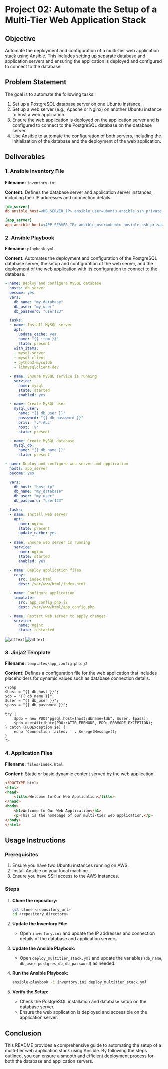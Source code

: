 # Project 02: Automate the Setup of a Multi-Tier Web Application Stack

## Objective

Automate the deployment and configuration of a multi-tier web application stack using Ansible. This includes setting up separate database and application servers and ensuring the application is deployed and configured to connect to the database.

## Problem Statement

The goal is to automate the following tasks:
1. Set up a PostgreSQL database server on one Ubuntu instance.
2. Set up a web server (e.g., Apache or Nginx) on another Ubuntu instance to host a web application.
3. Ensure the web application is deployed on the application server and is configured to connect to the PostgreSQL database on the database server.
4. Use Ansible to automate the configuration of both servers, including the initialization of the database and the deployment of the web application.

## Deliverables

### 1. Ansible Inventory File

**Filename:** `inventory.ini`

**Content:** Defines the database server and application server instances, including their IP addresses and connection details.

```ini
[db_server]
db ansible_host=<DB_SERVER_IP> ansible_user=ubuntu ansible_ssh_private_key_file=/path/to/private/key

[app_server]
app ansible_host=<APP_SERVER_IP> ansible_user=ubuntu ansible_ssh_private_key_file=/path/to/private/key
```

### 2. Ansible Playbook

**Filename:** `playbook.yml`

**Content:** Automates the deployment and configuration of the PostgreSQL database server, the setup and configuration of the web server, and the deployment of the web application with its configuration to connect to the database.

```yaml
- name: Deploy and configure MySQL database
  hosts: db_server
  become: yes
  vars:
    db_name: "my_database"
    db_user: "my_user"
    db_password: "user123"

  tasks:
  - name: Install MySQL server
    apt:
      update_cache: yes
      name: "{{ item }}"
      state: present
    with_items:
    - mysql-server
    - mysql-client
    - python3-mysqldb
    - libmysqlclient-dev

  - name: Ensure MySQL service is running
    service:
      name: mysql
      state: started
      enabled: yes

  - name: Create MySQL user
    mysql_user:
      name: "{{ db_user }}"
      password: "{{ db_password }}"
      priv: '*.*:ALL'
      host: '%'
      state: present

  - name: Create MySQL database
    mysql_db:
      name: "{{ db_name }}"
      state: present

- name: Deploy and configure web server and application
  hosts: app_server
  become: yes

  vars:
    db_host: "host_ip"
    db_name: "my_database"
    db_user: "my_user"
    db_password: "user123"

  tasks:
  - name: Install web server
    apt:
      name: nginx
      state: present
      update_cache: yes

  - name: Ensure web server is running
    service:
      name: nginx
      state: started
      enabled: yes

  - name: Deploy application files
    copy:
      src: index.html
      dest: /var/www/html/index.html

  - name: Configure application
    template:
      src: app_config.php.j2
      dest: /var/www/html/app_config.php

  - name: Restart web server to apply changes
    service:
      name: nginx
      state: restarted
```

![alt text](image.png)
![alt text](image-1.png)

### 3. Jinja2 Template

**Filename:** `templates/app_config.php.j2`

**Content:** Defines a configuration file for the web application that includes placeholders for dynamic values such as database connection details.

```jinja2
<?php
$host = "{{ db_host }}";
$db = "{{ db_name }}";
$user = "{{ db_user }}";
$pass = "{{ db_password }}";

try {
    $pdo = new PDO("pgsql:host=$host;dbname=$db", $user, $pass);
    $pdo->setAttribute(PDO::ATTR_ERRMODE, PDO::ERRMODE_EXCEPTION);
} catch (PDOException $e) {
    echo 'Connection failed: ' . $e->getMessage();
}
?>
```

### 4. Application Files

**Filename:** `files/index.html`

**Content:** Static or basic dynamic content served by the web application.

```html
<!DOCTYPE html>
<html>
<head>
    <title>Welcome to Our Web Application</title>
</head>
<body>
    <h1>Welcome to Our Web Application</h1>
    <p>This is the homepage of our multi-tier web application.</p>
</body>
</html>
```

## Usage Instructions

### Prerequisites

1. Ensure you have two Ubuntu instances running on AWS.
2. Install Ansible on your local machine.
3. Ensure you have SSH access to the AWS instances.

### Steps

1. **Clone the repository:**

   ```bash
   git clone <repository_url>
   cd <repository_directory>
   ```

2. **Update the Inventory File:**

   - Open `inventory.ini` and update the IP addresses and connection details of the database and application servers.

3. **Update the Ansible Playbook:**

   - Open `deploy_multitier_stack.yml` and update the variables (`db_name`, `db_user`, `postgres_db`, `db_password`) as needed.

4. **Run the Ansible Playbook:**

   ```bash
   ansible-playbook -i inventory.ini deploy_multitier_stack.yml
   ```

5. **Verify the Setup:**

   - Check the PostgreSQL installation and database setup on the database server.
   - Ensure the web application is deployed and accessible on the application server.

## Conclusion

This README provides a comprehensive guide to automating the setup of a multi-tier web application stack using Ansible. By following the steps outlined, you can ensure a smooth and efficient deployment process for both the database and application servers.